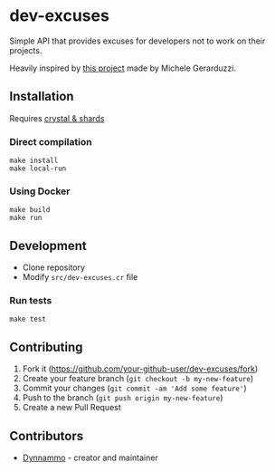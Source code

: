 # dev-excuses
Simple API that provides excuses for developers not to work on their projects.

Heavily inspired by [this project](https://github.com/michelegera/devexcuses-api) made by Michele Gerarduzzi.

## Installation
Requires [crystal & shards](https://crystal-lang.org/)

### Direct compilation
```shell
make install
make local-run
```

### Using Docker
```shell
make build
make run
```

## Development
- Clone repository
- Modify `src/dev-excuses.cr` file

### Run tests
`make test`
## Contributing
1. Fork it (<https://github.com/your-github-user/dev-excuses/fork>)
2. Create your feature branch (`git checkout -b my-new-feature`)
3. Commit your changes (`git commit -am 'Add some feature'`)
4. Push to the branch (`git push origin my-new-feature`)
5. Create a new Pull Request

## Contributors

- [Dynnammo](https://github.com/your-github-user) - creator and maintainer
